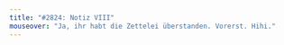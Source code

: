 ```yaml
---
title: "#2824: Notiz VIII"
mouseover: "Ja, ihr habt die Zettelei überstanden. Vorerst. Hihi."
---
```


